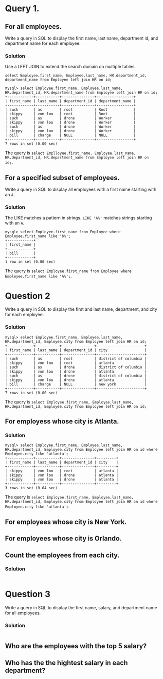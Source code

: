 
# Query 1.

## For all employees.
Write a query in SQL to display the first name, last name, department id, and department name for each employee.

### Solution

Use a LEFT JOIN to extend the search domain on multiple tables.


`select Employee.first_name, Employee.last_name, HR.department_id, department_name from Employee left join HR on id;`

```
mysql> select Employee.first_name, Employee.last_name, HR.department_id, HR.department_name from Employee left join HR on id;
+------------+-----------+---------------+-----------------+
| first_name | last_name | department_id | department_name |
+------------+-----------+---------------+-----------------+
| such       | as        | root          | Root            |
| skippy     | von lou   | root          | Root            |
| such       | as        | drone         | Worker          |
| skippy     | von lou   | drone         | Worker          |
| such       | as        | drone         | Worker          |
| skippy     | von lou   | drone         | Worker          |
| bill       | charge    | NULL          | NULL            |
+------------+-----------+---------------+-----------------+
7 rows in set (0.00 sec)
```

The query is `select Emplloyee.first_name, Employee.last_name, HR.department_id, HR.department_name from Employee left join HR on id;`.

## For a specified subset of employees.
Write a query in SQL to display all employees with a first name starting with an `A`.

### Solution

The LIKE matches a pattern in strings. `LIKE 'A%'` matches strings starting with an `A`.

```
mysql> select Employee.first_name from Employee where Employee.first_name like 'b%';
+------------+
| first_name |
+------------+
| bill       |
+------------+
1 row in set (0.00 sec)
```

The query is `select Employee.first_name from Employee where Employee.first_name like 'A%';`.

# Question 2

Write a query in SQL to display the first and last name, department, and city for each employee.

### Solution

```
mysql> select Employee.first_name, Employee.last_name, HR.department_id, Employee.city from Employee left join HR on id;
+------------+-----------+---------------+----------------------+
| first_name | last_name | department_id | city                 |
+------------+-----------+---------------+----------------------+
| such       | as        | root          | district of columbia |
| skippy     | von lou   | root          | atlanta              |
| such       | as        | drone         | district of columbia |
| skippy     | von lou   | drone         | atlanta              |
| such       | as        | drone         | district of columbia |
| skippy     | von lou   | drone         | atlanta              |
| bill       | charge    | NULL          | new york             |
+------------+-----------+---------------+----------------------+
7 rows in set (0.00 sec)
```

The query is `select Employee.first_name, Employee.last_name, HR.department_id, Employee.city from Employee left join HR on id;`

## For employess whose city is Atlanta.

### Solution

```
mysql> select Employee.first_name, Employee.last_name, HR.department_id, Employee.city from Employee left join HR on id where Employee.city like 'atlanta';
+------------+-----------+---------------+---------+
| first_name | last_name | department_id | city    |
+------------+-----------+---------------+---------+
| skippy     | von lou   | root          | atlanta |
| skippy     | von lou   | drone         | atlanta |
| skippy     | von lou   | drone         | atlanta |
+------------+-----------+---------------+---------+
3 rows in set (0.04 sec)
```

The query is `select Employee.first_name, Employee.last_name, HR.department_id, Employee.city from Employee left join HR on id where Employee.city like 'atlanta';`.

## For employees whose city is New York.

## For employees whose city is Orlando.

## Count the employees from each city.

### Solution

```

```

# Question 3

Write a query in SQL to display the first name, salary, and department name for all employees.

### Solution

```

```

## Who are the employees with the top 5 salary?

## Who has the the hightest salary in each department?
